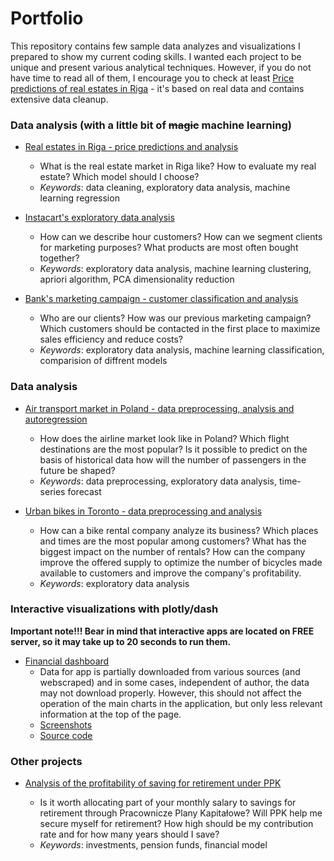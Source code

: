 # Portfolio
This repository contains few sample data analyzes and visualizations I prepared to show my current coding skills. I wanted each project to be unique and present various analytical techniques. However, if you do not have time to read all of them, I encourage you to check at least [Price predictions of real estates in Riga](https://nbviewer.jupyter.org/github/piotrwieckiewicz/portfolio/blob/master/riga_real_estate/riga_price_prediction.ipynb) - it's based on real data and contains extensive data cleanup.

### Data analysis (with a little bit of ~~magic~~ machine learning)

* [Real estates in Riga - price predictions and analysis](https://nbviewer.jupyter.org/github/piotrwieckiewicz/portfolio/blob/master/riga_real_estate/riga_price_prediction.ipynb)

  * What is the real estate market in Riga like? How to evaluate my real estate? Which model should I choose?
  * *Keywords*: data cleaning, exploratory data analysis, machine learning regression
  
* [Instacart's exploratory data analysis](https://nbviewer.jupyter.org/github/piotrwieckiewicz/portfolio/blob/master/instacart/instacart.ipynb)

  * How can we describe hour customers? How can we segment clients for marketing purposes? What products are most often bought together?
  * *Keywords*: exploratory data analysis, machine learning clustering, apriori algorithm, PCA dimensionality reduction 

* [Bank's marketing campaign - customer classification and analysis](https://nbviewer.jupyter.org/github/piotrwieckiewicz/Portfolio/blob/master/bank_marketing_analysis/bank_marketing_analysis.ipynb)

  * Who are our clients? How was our previous marketing campaign? Which customers should be contacted in the first place to maximize sales efficiency and reduce costs?
  * *Keywords*: exploratory data analysis, machine learning classification, comparision of diffrent models

### Data analysis

* [Air transport market in Poland - data preprocessing, analysis and autoregression](https://nbviewer.jupyter.org/github/piotrwieckiewicz/Portfolio/blob/master/air_transport_analysis/air_passenger_transport_analysis.ipynb)

  * How does the airline market look like in Poland? Which flight destinations are the most popular? Is it possible to predict on the basis of historical data how will the number of passengers in the future be shaped?
  * *Keywords*: data preprocessing, exploratory data analysis, time-series forecast
  
* [Urban bikes in Toronto - data preprocessing and analysis](https://nbviewer.jupyter.org/github/piotrwieckiewicz/Portfolio/blob/master/city_bikes_analysis/toronto_bikeshare.ipynb)

  * How can a bike rental company analyze its business? Which places and times are the most popular among customers? What has the biggest impact on the number of rentals? How can the company improve the offered supply to optimize the number of bicycles made available to customers and improve the company's profitability.
  * *Keywords*: exploratory data analysis

### Interactive visualizations with plotly/dash

**Important note!!! Bear in mind that interactive apps are located on FREE server, so it may take up to 20 seconds to run them.**

* [Financial dashboard](https://financial-sample-dashboard.herokuapp.com/)
  * Data for app is partially downloaded from various sources (and webscraped) and in some cases, independent of author, the data may not download properly. However, this should not affect the operation of the main charts in the application, but only less relevant information at the top of the page.
  * [Screenshots](https://imgur.com/a/FORPpje)
  * [Source code](https://github.com/piotrwieckiewicz/portfolio/blob/master/financial_dashboard/financial.py)


### Other projects

* [Analysis of the profitability of saving for retirement under PPK](https://nbviewer.jupyter.org/github/piotrwieckiewicz/portfolio/blob/master/ppk_analysis/ppk.ipynb)

  * Is it worth allocating part of your monthly salary to savings for retirement through Pracownicze Plany Kapitałowe? Will PPK help me secure myself for retirement? How high should be my contribution rate and for how many years should I save?
  * *Keywords*: investments, pension funds, financial model 
